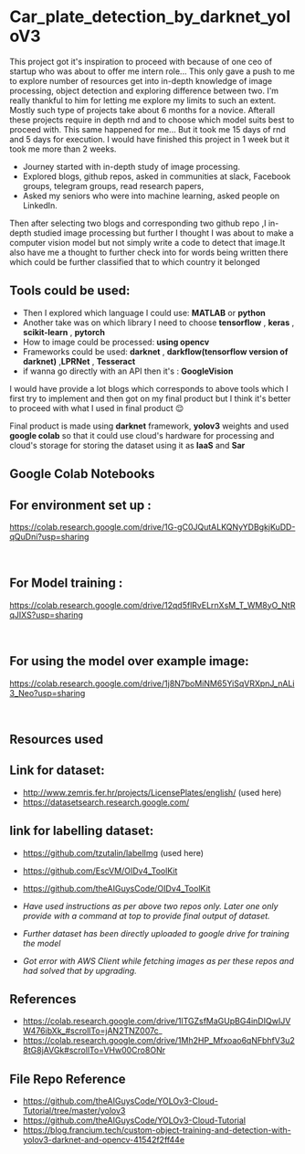 # Car_plate_detection_by_darknet_yoloV3

This project got it's inspiration to proceed with because of one ceo of startup who was about to offer me intern role... This only gave a push to me to explore number of resources get into in-depth knowledge of image processing, object detection and exploring difference between two.
I'm really thankful to him for letting me explore my limits to such an extent.
Mostly such type of projects take about 6 months for a novice.
Afterall these projects require in depth rnd and to choose which model suits best to proceed with.
This same happened for me...
But it took me 15 days of rnd and 5 days for execution.
I would have finished this project in 1 week but it took me more than 2 weeks.

- Journey started with in-depth study of image processing.
- Explored blogs, github repos, asked in communities at slack, Facebook groups, telegram groups, read research papers,
- Asked my seniors who were into machine learning, asked people on LinkedIn.

Then after selecting two blogs and corresponding two github repo ,I in-depth studied image processing but further I thought I was about to make a computer vision model but not simply write a code to detect that image.It also have me a thought to further check into for words being written there which could be further classified that to which country it belonged

## Tools could be used:
- Then I explored which language I could use: **MATLAB** or **python**
- Another take was on which library I need to choose **tensorflow** , **keras** , **scikit-learn** , **pytorch**
- How to image could be processed: **using opencv**
- Frameworks could be used: **darknet** , **darkflow(tensorflow version of darknet)** ,**LPRNet** , **Tesseract**
- if wanna go directly with an API then it's : **GoogleVision**

I would have provide a lot blogs which corresponds to above tools which I first try to implement and then got on my final product but
I think it's better to proceed with what I used in final product 😌

Final product is made using **darknet** framework, **yolov3** weights and used **google colab** so that it could use cloud's hardware for processing and cloud's storage for storing the dataset using it as **IaaS** and **Sar**








## **Google Colab Notebooks**

## For environment set up :
https://colab.research.google.com/drive/1G-gC0JQutALKQNyYDBgkjKuDD-qQuDni?usp=sharing

</br>

## For Model training :
https://colab.research.google.com/drive/12qd5flRvELrnXsM_T_WM8yO_NtRqJIXS?usp=sharing

</br>

## For using the model over example image:
https://colab.research.google.com/drive/1j8N7boMiNM65YiSqVRXpnJ_nALi3_Neo?usp=sharing

</br>

## **Resources used**

## Link for dataset:
- http://www.zemris.fer.hr/projects/LicensePlates/english/  (used here) </br>
- https://datasetsearch.research.google.com/

## link for labelling dataset:

- https://github.com/tzutalin/labelImg (used here) </br>
- https://github.com/EscVM/OIDv4_ToolKit </br>
- https://github.com/theAIGuysCode/OIDv4_ToolKit </br>

- *Have used instructions as per above two repos only. Later one only provide with a command at top to provide final output of dataset.*
- *Further dataset has been directly uploaded to google drive for training the model*
- *Got error with AWS Client while fetching images as per these repos and had solved that by upgrading.*

## References
- https://colab.research.google.com/drive/1lTGZsfMaGUpBG4inDIQwIJVW476ibXk_#scrollTo=jAN2TNZ007c_ </br>
- https://colab.research.google.com/drive/1Mh2HP_Mfxoao6qNFbhfV3u28tG8jAVGk#scrollTo=VHw00Cro8ONr  </br>

## File Repo Reference
- https://github.com/theAIGuysCode/YOLOv3-Cloud-Tutorial/tree/master/yolov3   </br>
- https://github.com/theAIGuysCode/YOLOv3-Cloud-Tutorial                       </br>
- https://blog.francium.tech/custom-object-training-and-detection-with-yolov3-darknet-and-opencv-41542f2ff44e
